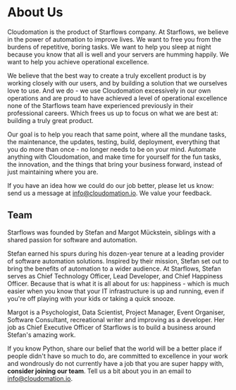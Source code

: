 # About Us

Cloudomation is the product of Starflows company. At Starflows, we believe in the power of automation to improve lives. We want to free you from the burdens of repetitive, boring tasks. We want to help you sleep at night because you know that all is well and your servers are humming happily. We want to help you achieve operational excellence.

We believe that the best way to create a truly excellent product is by working closely with our users, and by building a solution that we ourselves love to use. And we do - we use Cloudomation excessively in our own operations and are proud to have achieved a level of operational excellence none of the Starflows team have experienced previously in their professional careers. Which frees us up to focus on what we are best at: building a truly great product.

Our goal is to help you reach that same point, where all the mundane tasks, the maintenance, the updates, testing, build, deployment, everything that you do more than once - no longer needs to be on your mind. Automate anything with Cloudomation, and make time for yourself for the fun tasks, the innovation, and the things that bring your business forward, instead of just maintaining where you are.

If you have an idea how we could do our job better, please let us know: send us a message at [info@cloudomation.io](mailto:info@cloudomation.io). We value your feedback.

## Team
Starflows was founded by Stefan and Margot Mückstein, siblings with a shared passion for software and automation.

Stefan earned his spurs during his dozen-year tenure at a leading provider of software automation solutions. Inspired by their mission, Stefan set out to bring the benefits of automation to a wider audience. At Starflows, Stefan serves as Chief Technology Officer, Lead Developer, and Chief Happiness Officer. Because that is what it is all about for us: happiness - which is much easier when you know that your IT infrastructure is up and running, even if you're off playing with your kids or taking a quick snooze.

Margot is a Psychologist, Data Scientist, Project Manager, Event Organiser, Software Consultant, recreational writer and improving as a developer. Her job as Chief Executive Officer of Starflows is to build a business around Stefan's amazing work.

If you know Python, share our belief that the world will be a better place if people didn't have so much to do, are committed to excellence in your work and wondrously do not currently have a job that you are super happy with, **consider joining our team**. Tell us a bit about you in an email to [info@cloudomation.io](mailto:info@cloudomation.io).

